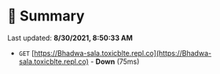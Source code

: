 # 📖 Summary
Last updated: **8/30/2021, 8:50:33 AM**

- `GET` [https://Bhadwa-sala.toxicblte.repl.co](https://Bhadwa-sala.toxicblte.repl.co) - **Down** (75ms)
